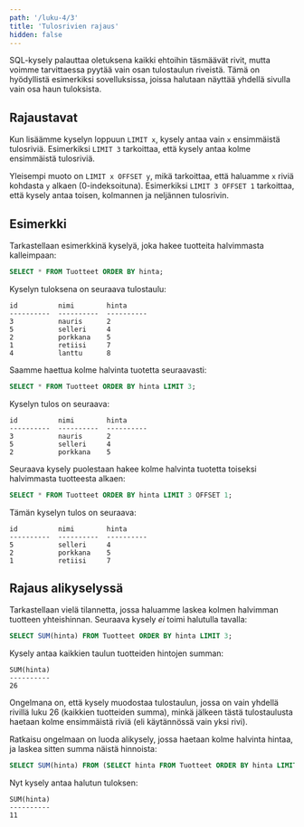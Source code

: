 ```yaml
---
path: '/luku-4/3'
title: 'Tulosrivien rajaus'
hidden: false
---
```


SQL-kysely palauttaa oletuksena kaikki ehtoihin täsmäävät rivit,
mutta voimme tarvittaessa pyytää vain osan tulostaulun riveistä.
Tämä on hyödyllistä esimerkiksi sovelluksissa,
joissa halutaan näyttää yhdellä sivulla vain osa haun tuloksista.

## Rajaustavat

Kun lisäämme kyselyn loppuun `LIMIT x`,
kysely antaa vain `x` ensimmäistä tulosriviä.
Esimerkiksi `LIMIT 3` tarkoittaa,
että kysely antaa kolme ensimmäistä tulosriviä.

Yleisempi muoto on `LIMIT x OFFSET y`,
mikä tarkoittaa, että haluamme `x` riviä
kohdasta `y` alkaen (0-indeksoituna).
Esimerkiksi `LIMIT 3 OFFSET 1` tarkoittaa,
että kysely antaa toisen, kolmannen ja neljännen tulosrivin.

## Esimerkki

Tarkastellaan esimerkkinä kyselyä,
joka hakee tuotteita halvimmasta kalleimpaan:

```sql
SELECT * FROM Tuotteet ORDER BY hinta;
```

Kyselyn tuloksena on seuraava tulostaulu:

```x
id          nimi        hinta     
----------  ----------  ----------
3           nauris      2
5           selleri     4         
2           porkkana    5         
1           retiisi     7         
4           lanttu      8         
```

Saamme haettua kolme halvinta tuotetta seuraavasti:

```sql
SELECT * FROM Tuotteet ORDER BY hinta LIMIT 3;
```

Kyselyn tulos on seuraava:

```x
id          nimi        hinta     
----------  ----------  ----------
3           nauris      2         
5           selleri     4         
2           porkkana    5      
```

Seuraava kysely puolestaan hakee kolme halvinta tuotetta
toiseksi halvimmasta tuotteesta alkaen:

```sql
SELECT * FROM Tuotteet ORDER BY hinta LIMIT 3 OFFSET 1;
```

Tämän kyselyn tulos on seuraava:

```x
id          nimi        hinta     
----------  ----------  ----------
5           selleri     4         
2           porkkana    5         
1           retiisi     7      
```

## Rajaus alikyselyssä

Tarkastellaan vielä tilannetta,
jossa haluamme laskea kolmen halvimman tuotteen yhteishinnan.
Seuraava kysely _ei_ toimi halutulla tavalla:

```sql
SELECT SUM(hinta) FROM Tuotteet ORDER BY hinta LIMIT 3;
```

Kysely antaa kaikkien taulun tuotteiden hintojen summan:

```x
SUM(hinta)
----------
26
``` 

Ongelmana on, että kysely muodostaa tulostaulun,
jossa on vain yhdellä rivillä luku 26
(kaikkien tuotteiden summa),
minkä jälkeen tästä tulostaulusta haetaan kolme
ensimmäistä riviä (eli käytännössä vain yksi rivi).

Ratkaisu ongelmaan on luoda alikysely,
jossa haetaan kolme halvinta hintaa,
ja laskea sitten summa näistä hinnoista:

```sql
SELECT SUM(hinta) FROM (SELECT hinta FROM Tuotteet ORDER BY hinta LIMIT 3);
```

Nyt kysely antaa halutun tuloksen:

```x
SUM(hinta)
----------
11
``` 

